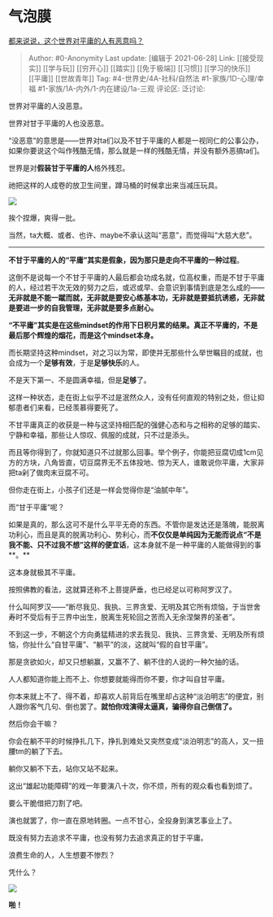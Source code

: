 # 气泡膜
[都来说说，这个世界对平庸的人有恶意吗？](https://www.zhihu.com/question/389906170/answer/1956511342)

> Author: #0-Anonymity
> Last update: [编辑于 2021-06-28]
> Link: [[接受现实]] [[学与玩]] [[穷开心]] [[踏实]] [[免于极端]] [[习惯]] [[学习的快乐]] [[平庸]] [[世故青年]]
> Tag: #4-世界史/4A-社科/自然法 #1-家族/1D-心理/幸福 #1-家族/1A-内外/1-内在建设/1a-三观
> 评论区:
> 泛讨论:

世界对平庸的人没恶意。

世界对甘于平庸的人也没恶意。

“没恶意”的意思是——世界对ta们以及不甘于平庸的人都是一视同仁的公事公办，如果你要说这个叫作残酷无情，那么就是一样的残酷无情，并没有额外恶搞ta们。

世界是对**假装甘于平庸的人**格外残忍。

祂把这样的人成卷的放卫生间里，蹲马桶的时候拿出来当减压玩具。

![](https://pic1.zhimg.com/50/v2-7d989d798faf53dc68f275a61430866b_hd.jpg?source=1940ef5c)

挨个捏爆，爽得一批。

当然，ta大概、或者、也许、maybe不承认这叫“恶意”，而觉得叫“大慈大悲”。

---

**不甘于平庸的人的“平庸”其实是假象，因为那只是走向不平庸的一种过程**。

这倒不是说每一个不甘于平庸的人最后都会功成名就，位高权重，而是不甘于平庸的人，经过若干次无效的努力之后，或迟或早、会意识到事情到底是怎么成的——**无非就是不能一蹴而就，无非就是要安心练基本功，无非就是要抵抗诱惑，无非就是要进一步的自我管理，无非就是要多点耐心。**

**“不平庸”其实是在这些mindset的作用下日积月累的结果。真正不平庸的，不是最后那个辉煌的烟花，而是这个mindset本身。**

而长期坚持这种mindset，对之习以为常，即使并无那些什么举世瞩目的成就，也会成为一个**足够有效**，于是**足够快乐**的人。

不是天下第一、不是圆满幸福，但是**足够**了。

这样一种状态，走在街上似乎不过是泯然众人，没有任何直观的特别之处，但让抑郁患者们来看，已经羡慕得要死了。

不甘平庸真正的收获是一种与这坚持相匹配的强健心态和与之相称的足够的踏实、宁静和幸福，那些让人惊叹、佩服的成就，只不过是添头。

而且等你得到了，你就知道只不过就那么回事。举个例子，你能把豆腐切成1cm见方的方块，八角皆直，切豆腐界无不五体投地、惊为天人，谁敢说你平庸，大家非把ta剁了做肉末豆腐不可。

但你走在街上，小孩子们还是一样会觉得你是“油腻中年”。

而“甘于平庸”呢？

如果是真的，那么这可不是什么平平无奇的东西。不管你是发达还是落魄，能脱离功利心，而且是真的脱离功利心、势利心，而**不仅仅是单纯因为无能而说点“不是我不能、只不过我不想”这样的便宜话**，这本身就不是一种平庸的人能做得到的事**。**

这本身就极其不平庸。

按照佛教的看法，这就算还称不上菩提萨垂，也已经足以可称阿罗汉了。

什么叫阿罗汉——“断尽我见、我执、三界贪爱、无明及其它所有烦恼，于当世舍寿时不受后有于三界中出生，脱离生死轮回之苦而入无余涅槃界的圣者”。

不到这一步，不朝这个方向勇猛精进的求去我见、我执、三界贪爱、无明及所有烦恼，你扯什么“自甘平庸”、“躺平”的淡，这就叫“假的自甘平庸”。

那是贪欲如火，却又只想躺赢，又赢不了、躺不住的人说的一种欠抽的话。

人人都知道你能上而不上、你想要就能得而你不要，你才叫自甘平庸。

你本来就上不了、得不着，却喜欢人前背后在嘴里却占这种“淡泊明志”的便宜，别人跟你客气几句、倒也罢了。**就怕你戏演得太逼真，骗得你自己倒信了。**

然后你会干嘛？

你会在躺不平的时候挣扎几下，挣扎到难处又突然变成“淡泊明志”的高人，又一扭腰tm的躺了下去。

躺你又躺不下去，站你又站不起来。

这出“雄起功能障碍”的戏一年要演八十次，你不烦，所有的观众看也看到烦了。

要么干脆借把刀割了吧。

演也就罢了，你一直在原地转圈。一点不甘心，全投身到演艺事业上了。

既没有努力去追求不平庸，也没有努力去追求真正的甘于平庸。

浪费生命的人，人生想要不惨烈？

凭什么？

![](https://pic1.zhimg.com/50/v2-fc8b8cf030accd7c94f3f76fc357630c_hd.jpg?source=1940ef5c)

**啪！**
